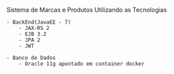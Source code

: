 Sistema de Marcas e Produtos Utilizando as Tecnologias

	- BackEnd(JavaEE - 7)
		- JAX-RS 2
		- EJB 3.2
		- JPA 2
		- JWT
		 
	- Banco de Dados
		- Oracle 11g apontado em container docker		

